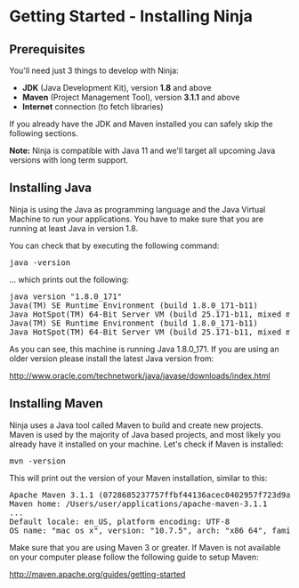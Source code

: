 Getting Started - Installing Ninja
==================================

Prerequisites
-------------

You'll need just 3 things to develop with Ninja:

* **JDK** (Java Development Kit), version **1.8** and above
* **Maven** (Project Management Tool), version **3.1.1** and above
* **Internet** connection (to fetch libraries)

If you already have the JDK and Maven installed you can safely skip the following sections.

**Note:** Ninja is compatible with Java 11 and we'll target all upcoming Java versions
with long term support.
 
Installing Java
---------------

Ninja is using the Java as programming language and the Java Virtual Machine
to run your applications. You have to make sure that you are running at least
Java in version 1.8.

You can check that by executing the following command:

<pre class="prettyprint">
java -version
</pre>

... which prints out the following:

<pre class="prettyprint">
java version "1.8.0_171"
Java(TM) SE Runtime Environment (build 1.8.0_171-b11)
Java HotSpot(TM) 64-Bit Server VM (build 25.171-b11, mixed mode)java version "1.8.0_171"
Java(TM) SE Runtime Environment (build 1.8.0_171-b11)
Java HotSpot(TM) 64-Bit Server VM (build 25.171-b11, mixed mode)
</pre>

As you can see, this machine is running Java 1.8.0_171. If you are using an older
version please install the latest Java version from: 

http://www.oracle.com/technetwork/java/javase/downloads/index.html


Installing Maven
----------------

Ninja uses a Java tool called Maven to build and create new projects. 
Maven is used by the majority of Java based projects, and most likely you already
have it installed on your machine. Let's check if Maven is installed:

<pre class="prettyprint">
mvn -version
</pre>

This will print out the version of your Maven installation, similar to this:

<pre class="prettyprint">
Apache Maven 3.1.1 (0728685237757ffbf44136acec0402957f723d9a; 2013-09-17 17:22:22+0200)
Maven home: /Users/user/applications/apache-maven-3.1.1
...
Default locale: en_US, platform encoding: UTF-8
OS name: "mac os x", version: "10.7.5", arch: "x86_64", family: "mac"
</pre>

Make sure that you are using Maven 3 or greater. 
If Maven is not available on your computer please follow the following guide to setup Maven:

http://maven.apache.org/guides/getting-started

